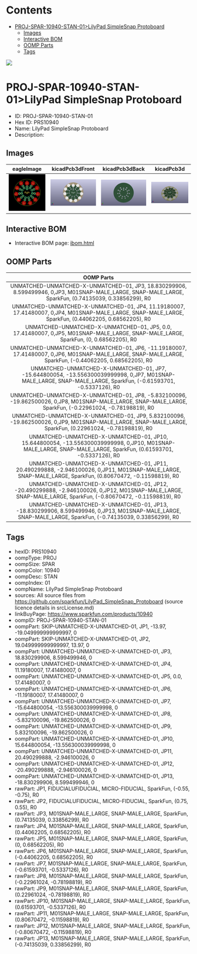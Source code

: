 



Contents
========

* [PROJ-SPAR-10940-STAN-01>LilyPad SimpleSnap Protoboard](#proj-spar-10940-stan-01lilypad-simplesnap-protoboard)
	* [Images](#images)
	* [Interactive BOM](#interactive-bom)
	* [OOMP Parts](#oomp-parts)
	* [Tags](#tags)
  
![][im]
# PROJ-SPAR-10940-STAN-01>LilyPad SimpleSnap Protoboard

- ID: PROJ-SPAR-10940-STAN-01
- Hex ID: PRS10940
- Name: LilyPad SimpleSnap Protoboard
- Description: 

## Images
  
  

|eagleImage|kicadPcb3dFront|kicadPcb3dBack|kicadPcb3d|
| :---: | :---: | :---: | :---: |
|[![eagleImage](eagleImage_140.png)](eagleImage_600.png)|[![kicadPcb3dFront](kicadPcb3dFront_140.png)](kicadPcb3dFront_600.png)|[![kicadPcb3dBack](kicadPcb3dBack_140.png)](kicadPcb3dBack_600.png)|[![kicadPcb3d](kicadPcb3d_140.png)](kicadPcb3d_600.png)|

## Interactive BOM

- Interactive BOM page: [ibom.html](kicad/bom/ibom.html)

## OOMP Parts
  

|OOMP Parts|
| :---: |
|UNMATCHED-UNMATCHED-X-UNMATCHED-01, JP3, 18.830299906, 8.599499946, 0,JP3, M01SNAP-MALE_LARGE, SNAP-MALE_LARGE, SparkFun, (0.74135039, 0.33856299), R0|
|UNMATCHED-UNMATCHED-X-UNMATCHED-01, JP4, 11.19180007, 17.41480007, 0,JP4, M01SNAP-MALE_LARGE, SNAP-MALE_LARGE, SparkFun, (0.44062205, 0.68562205), R0|
|UNMATCHED-UNMATCHED-X-UNMATCHED-01, JP5, 0.0, 17.41480007, 0,JP5, M01SNAP-MALE_LARGE, SNAP-MALE_LARGE, SparkFun, (0, 0.68562205), R0|
|UNMATCHED-UNMATCHED-X-UNMATCHED-01, JP6, -11.19180007, 17.41480007, 0,JP6, M01SNAP-MALE_LARGE, SNAP-MALE_LARGE, SparkFun, (-0.44062205, 0.68562205), R0|
|UNMATCHED-UNMATCHED-X-UNMATCHED-01, JP7, -15.644800054, -13.556300039999998, 0,JP7, M01SNAP-MALE_LARGE, SNAP-MALE_LARGE, SparkFun, (-0.61593701, -0.5337126), R0|
|UNMATCHED-UNMATCHED-X-UNMATCHED-01, JP8, -5.832100096, -19.862500026, 0,JP8, M01SNAP-MALE_LARGE, SNAP-MALE_LARGE, SparkFun, (-0.22961024, -0.78198819), R0|
|UNMATCHED-UNMATCHED-X-UNMATCHED-01, JP9, 5.832100096, -19.862500026, 0,JP9, M01SNAP-MALE_LARGE, SNAP-MALE_LARGE, SparkFun, (0.22961024, -0.78198819), R0|
|UNMATCHED-UNMATCHED-X-UNMATCHED-01, JP10, 15.644800054, -13.556300039999998, 0,JP10, M01SNAP-MALE_LARGE, SNAP-MALE_LARGE, SparkFun, (0.61593701, -0.5337126), R0|
|UNMATCHED-UNMATCHED-X-UNMATCHED-01, JP11, 20.490299888, -2.946100026, 0,JP11, M01SNAP-MALE_LARGE, SNAP-MALE_LARGE, SparkFun, (0.80670472, -0.11598819), R0|
|UNMATCHED-UNMATCHED-X-UNMATCHED-01, JP12, -20.490299888, -2.946100026, 0,JP12, M01SNAP-MALE_LARGE, SNAP-MALE_LARGE, SparkFun, (-0.80670472, -0.11598819), R0|
|UNMATCHED-UNMATCHED-X-UNMATCHED-01, JP13, -18.830299906, 8.599499946, 0,JP13, M01SNAP-MALE_LARGE, SNAP-MALE_LARGE, SparkFun, (-0.74135039, 0.33856299), R0|

## Tags

- hexID: PRS10940
- oompType: PROJ
- oompSize: SPAR
- oompColor: 10940
- oompDesc: STAN
- oompIndex: 01
- oompName: LilyPad SimpleSnap Protoboard
- sources: All source files from https://github.com/sparkfun/LilyPad_SimpleSnap_Protoboard (source licence details in srcLicense.md)
- linkBuyPage: https://www.sparkfun.com/products/10940
- oompID: PROJ-SPAR-10940-STAN-01
- oompPart: SKIP-UNMATCHED-X-UNMATCHED-01, JP1, -13.97, -19.049999999999997, 0
- oompPart: SKIP-UNMATCHED-X-UNMATCHED-01, JP2, 19.049999999999997, 13.97, 0
- oompPart: UNMATCHED-UNMATCHED-X-UNMATCHED-01, JP3, 18.830299906, 8.599499946, 0
- oompPart: UNMATCHED-UNMATCHED-X-UNMATCHED-01, JP4, 11.19180007, 17.41480007, 0
- oompPart: UNMATCHED-UNMATCHED-X-UNMATCHED-01, JP5, 0.0, 17.41480007, 0
- oompPart: UNMATCHED-UNMATCHED-X-UNMATCHED-01, JP6, -11.19180007, 17.41480007, 0
- oompPart: UNMATCHED-UNMATCHED-X-UNMATCHED-01, JP7, -15.644800054, -13.556300039999998, 0
- oompPart: UNMATCHED-UNMATCHED-X-UNMATCHED-01, JP8, -5.832100096, -19.862500026, 0
- oompPart: UNMATCHED-UNMATCHED-X-UNMATCHED-01, JP9, 5.832100096, -19.862500026, 0
- oompPart: UNMATCHED-UNMATCHED-X-UNMATCHED-01, JP10, 15.644800054, -13.556300039999998, 0
- oompPart: UNMATCHED-UNMATCHED-X-UNMATCHED-01, JP11, 20.490299888, -2.946100026, 0
- oompPart: UNMATCHED-UNMATCHED-X-UNMATCHED-01, JP12, -20.490299888, -2.946100026, 0
- oompPart: UNMATCHED-UNMATCHED-X-UNMATCHED-01, JP13, -18.830299906, 8.599499946, 0
- rawPart: JP1, FIDUCIALUFIDUCIAL, MICRO-FIDUCIAL, SparkFun, (-0.55, -0.75), R0
- rawPart: JP2, FIDUCIALUFIDUCIAL, MICRO-FIDUCIAL, SparkFun, (0.75, 0.55), R0
- rawPart: JP3, M01SNAP-MALE_LARGE, SNAP-MALE_LARGE, SparkFun, (0.74135039, 0.33856299), R0
- rawPart: JP4, M01SNAP-MALE_LARGE, SNAP-MALE_LARGE, SparkFun, (0.44062205, 0.68562205), R0
- rawPart: JP5, M01SNAP-MALE_LARGE, SNAP-MALE_LARGE, SparkFun, (0, 0.68562205), R0
- rawPart: JP6, M01SNAP-MALE_LARGE, SNAP-MALE_LARGE, SparkFun, (-0.44062205, 0.68562205), R0
- rawPart: JP7, M01SNAP-MALE_LARGE, SNAP-MALE_LARGE, SparkFun, (-0.61593701, -0.5337126), R0
- rawPart: JP8, M01SNAP-MALE_LARGE, SNAP-MALE_LARGE, SparkFun, (-0.22961024, -0.78198819), R0
- rawPart: JP9, M01SNAP-MALE_LARGE, SNAP-MALE_LARGE, SparkFun, (0.22961024, -0.78198819), R0
- rawPart: JP10, M01SNAP-MALE_LARGE, SNAP-MALE_LARGE, SparkFun, (0.61593701, -0.5337126), R0
- rawPart: JP11, M01SNAP-MALE_LARGE, SNAP-MALE_LARGE, SparkFun, (0.80670472, -0.11598819), R0
- rawPart: JP12, M01SNAP-MALE_LARGE, SNAP-MALE_LARGE, SparkFun, (-0.80670472, -0.11598819), R0
- rawPart: JP13, M01SNAP-MALE_LARGE, SNAP-MALE_LARGE, SparkFun, (-0.74135039, 0.33856299), R0



[im]: kicadPcb3d_450.png
